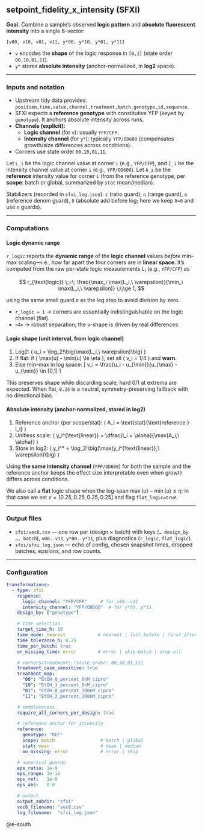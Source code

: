 ## setpoint_fidelity_x_intensity (SFXI)

**Goal.** Combine a sample’s observed **logic pattern** and **absolute fluorescent intensity** into a single 8-vector:

```
[v00, v10, v01, v11, y*00, y*10, y*01, y*11]
```

- `v` encodes the **shape** of the logic response in `[0,1]` (state order `00,10,01,11`).
- `y*` stores **absolute intensity** (anchor-normalized, in **log2** space).

---

### Inputs and notation

- Upstream tidy data provides: `position,time,value,channel,treatment,batch,genotype,id,sequence`.
- SFXI expects a **reference genotype** with constitutive YFP (keyed by `genotype`). It anchors absolute intensity across runs.
- **Channels (explicit):**
  - **Logic channel** (for `v`): usually `YFP/CFP`.
  - **Intensity channel** (for `y*`): typically `YFP/OD600` (compensates growth/size differences across conditions).
- Corners use state order `00,10,01,11`.

Let `L_i` be the logic channel value at corner `i` (e.g., `YFP/CFP`), and `I_i` be the intensity channel value at corner `i` (e.g., `YFP/OD600`).
Let `A_i` be the **reference** intensity value for corner `i` (from the reference genotype, per **scope**: batch or global, summarized by `stat` mean/median).

Stabilizers (recorded in `sfxi_log.json`):
`ε` (ratio guard), `η` (range guard), `α` (reference denom guard), `δ` (absolute add before log; here we keep `δ=0` and use `ε` guards).

---

### Computations

#### Logic dynamic range

`r_logic` reports the **dynamic range** of the **logic channel** values *before* min–max scaling—i.e., how far apart the four corners are in **linear space**. It’s computed from the raw per-state logic measurements $L_i$ (e.g., `YFP/CFP`) as

$$
r_{\text{logic}} \;=\; \frac{\max_i \max(L_i,\ \varepsilon)}{\min_i \max(L_i,\ \varepsilon)} \;\;\ge 1,
$$

using the same small guard $\varepsilon$ as the log step to avoid division by zero.

* `r_logic ≈ 1` → corners are essentially indistinguishable on the logic channel (flat).
* `>4×` → robust separation; the v-shape is driven by real differences.

#### Logic shape (unit interval, from logic channel)

1. Log2: \( u_i = \log_2\!\big(\max(L_i,\ \varepsilon)\big) \)
2. If flat: if \( \max(u) - \min(u) \le \eta \), set all \( v_i = 1/4 \) and **warn**.
3. Else min–max in log space:
   \[
   v_i = \frac{u_i - u_{\min}}{u_{\max} - u_{\min}} \in [0,1]
   \]

This preserves shape while discarding scale; hard 0/1 at extrema are expected. When flat, `0.25` is a neutral, symmetry-preserving fallback with no directional bias.

#### Absolute intensity (anchor-normalized, stored in log2)

1. Reference anchor (per scope/stat): \( A_i = \text{stat}\{\text{reference } I_i\} \)
2. Unitless scale: \( y_i^{\text{linear}} = \dfrac{I_i + \alpha}{\max(A_i,\ \alpha)} \)
3. Store in log2: \( y_i^* = \log_2\!\big(\max(y_i^{\text{linear}},\ \varepsilon)\big) \)

Using **the same intensity channel** (`YFP/OD600`) for both the sample and the reference anchor keeps the effect size interpretable even when growth differs across conditions.

 We also call a **flat** logic shape when the log-span $\max(u)-\min(u)\le \eta$; in that case we set $v=[0.25,0.25,0.25,0.25]$ and flag `flat_logic=true`.

---

### Output files

- `sfxi/vec8.csv` — one row per (design × batch) with keys (`… design_by …, batch`), `v00..v11`, `y*00..y*11`, plus diagnostics (`r_logic`, `flat_logic`).
- `sfxi/sfxi_log.json` — echo of config, chosen snapshot times, dropped batches, epsilons, and row counts.

---

### Configuration

```yaml
transformations:
  - type: sfxi
    response:
      logic_channel: "YFP/CFP"     # for v00..v11
      intensity_channel: "YFP/OD600"  # for y*00..y*11
    design_by: ["genotype"]

    # time selection
    target_time_h: 10
    time_mode: nearest            # nearest | last_before | first_after | exact
    time_tolerance_h: 0.25
    time_per_batch: true
    on_missing_time: error        # error | skip-batch | drop-all

    # corners/treatments (state order: 00,10,01,11)
    treatment_case_sensitive: true
    treatment_map:
      "00": "EtOH_0_percent_0nM_cipro"
      "10": "EtOH_3_percent_0nM_cipro"
      "01": "EtOH_0_percent_100nM_cipro"
      "11": "EtOH_3_percent_100nM_cipro"

    # completeness
    require_all_corners_per_design: true

    # reference anchor for intensity
    reference:
      genotype: "REF"
      scope: batch                 # batch | global
      stat: mean                   # mean | median
      on_missing: error            # error | skip

    # numerical guards
    eps_ratio: 1e-9
    eps_range: 1e-12
    eps_ref:   1e-9
    eps_abs:   0.0

    # output
    output_subdir: "sfxi"
    vec8_filename: "vec8.csv"
    log_filename:  "sfxi_log.json"
```

@e-south
